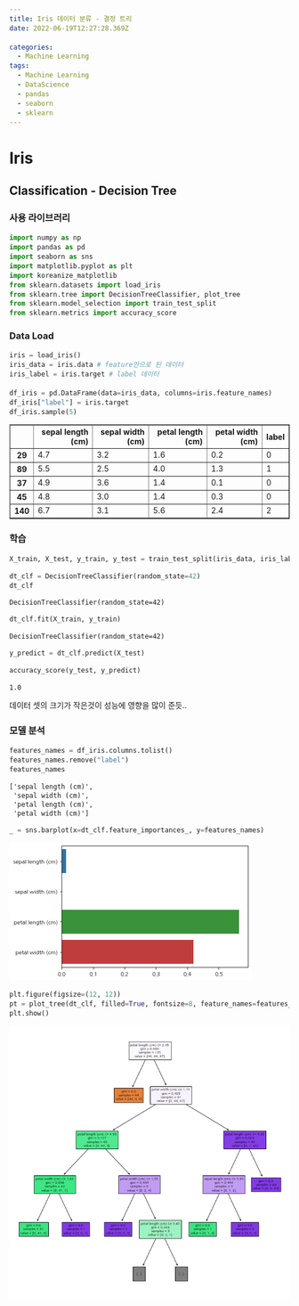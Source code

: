 ```yaml
---
title: Iris 데이터 분류 - 결정 트리
date: 2022-06-19T12:27:28.369Z

categories:
  - Machine Learning
tags:
  - Machine Learning
  - DataScience
  - pandas
  - seaborn
  - sklearn
---
```


# Iris
## Classification - Decision Tree
### 사용 라이브러리


```python
import numpy as np
import pandas as pd
import seaborn as sns
import matplotlib.pyplot as plt
import koreanize_matplotlib
from sklearn.datasets import load_iris
from sklearn.tree import DecisionTreeClassifier, plot_tree
from sklearn.model_selection import train_test_split
from sklearn.metrics import accuracy_score
```

### Data Load


```python
iris = load_iris()
iris_data = iris.data # feature만으로 된 데이터
iris_label = iris.target # label 데이터

df_iris = pd.DataFrame(data=iris_data, columns=iris.feature_names)
df_iris["label"] = iris.target
df_iris.sample(5)
```




<div>
<style scoped>
    .dataframe tbody tr th:only-of-type {
        vertical-align: middle;
    }

    .dataframe tbody tr th {
        vertical-align: top;
    }

    .dataframe thead th {
        text-align: right;
    }
</style>
<table border="1" class="dataframe">
  <thead>
    <tr style="text-align: right;">
      <th></th>
      <th>sepal length (cm)</th>
      <th>sepal width (cm)</th>
      <th>petal length (cm)</th>
      <th>petal width (cm)</th>
      <th>label</th>
    </tr>
  </thead>
  <tbody>
    <tr>
      <th>29</th>
      <td>4.7</td>
      <td>3.2</td>
      <td>1.6</td>
      <td>0.2</td>
      <td>0</td>
    </tr>
    <tr>
      <th>89</th>
      <td>5.5</td>
      <td>2.5</td>
      <td>4.0</td>
      <td>1.3</td>
      <td>1</td>
    </tr>
    <tr>
      <th>37</th>
      <td>4.9</td>
      <td>3.6</td>
      <td>1.4</td>
      <td>0.1</td>
      <td>0</td>
    </tr>
    <tr>
      <th>45</th>
      <td>4.8</td>
      <td>3.0</td>
      <td>1.4</td>
      <td>0.3</td>
      <td>0</td>
    </tr>
    <tr>
      <th>140</th>
      <td>6.7</td>
      <td>3.1</td>
      <td>5.6</td>
      <td>2.4</td>
      <td>2</td>
    </tr>
  </tbody>
</table>
</div>



### 학습


```python
X_train, X_test, y_train, y_test = train_test_split(iris_data, iris_label, test_size=0.1, random_state=42)
```


```python
dt_clf = DecisionTreeClassifier(random_state=42)
dt_clf
```




    DecisionTreeClassifier(random_state=42)




```python
dt_clf.fit(X_train, y_train)
```




    DecisionTreeClassifier(random_state=42)




```python
y_predict = dt_clf.predict(X_test)
```


```python
accuracy_score(y_test, y_predict)
```




    1.0



데이터 셋의 크기가 작은것이 성능에 영향을 많이 준듯..

### 모델 분석


```python
features_names = df_iris.columns.tolist()
features_names.remove("label")
features_names
```




    ['sepal length (cm)',
     'sepal width (cm)',
     'petal length (cm)',
     'petal width (cm)']




```python
_ = sns.barplot(x=dt_clf.feature_importances_, y=features_names)
```


    
![png](/assets/images/sourceImg/iris_classification_Decision_Tree_files/iris_classification_Decision_Tree_12_0.png)
    



```python
plt.figure(figsize=(12, 12))
pt = plot_tree(dt_clf, filled=True, fontsize=8, feature_names=features_names, max_depth=4)
plt.show()
```


    
![png](/assets/images/sourceImg/iris_classification_Decision_Tree_files/iris_classification_Decision_Tree_13_0.png)
    

